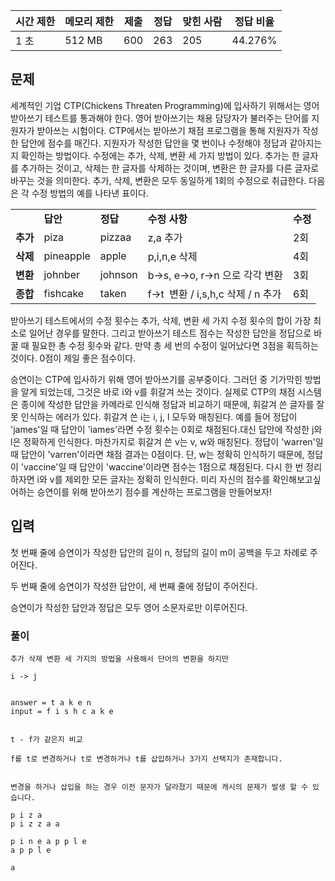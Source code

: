 |시간 제한|메모리 제한|제출|정답|맞힌 사람|정답 비율|
|---|---|---|---|---|---|
|1 초|512 MB|600|263|205|44.276%|

## 문제

세계적인 기업 CTP(Chickens Threaten Programming)에 입사하기 위해서는 영어 받아쓰기 테스트를 통과해야 한다. 영어 받아쓰기는 채용 담당자가 불러주는 단어를 지원자가 받아쓰는 시험이다. CTP에서는 받아쓰기 채점 프로그램을 통해 지원자가 작성한 답안에 점수를 매긴다. 지원자가 작성한 답안을 몇 번이나 수정해야 정답과 같아지는지 확인하는 방법이다. 수정에는 추가, 삭제, 변환 세 가지 방법이 있다. 추가는 한 글자를 추가하는 것이고, 삭제는 한 글자를 삭제하는 것이며, 변환은 한 글자를 다른 글자로 바꾸는 것을 의미한다. 추가, 삭제, 변환은 모두 동일하게 1회의 수정으로 취급한다. 다음은 각 수정 방법의 예를 나타낸 표이다.

|   |   |   |   |   |
|---|---|---|---|---|
||**답안**|**정답**|**수정 사항**|**수정**|
|**추가**|piza|pizzaa|z,a 추가|2회|
|**삭제**|pineapple|apple|p,i,n,e 삭제|4회|
|**변환**|johnber|johnson|b->s, e->o, r->n 으로 각각 변환|3회|
|**종합**|fishcake|taken|f->t  변환 / i,s,h,c 삭제 / n 추가|6회|

받아쓰기 테스트에서의 수정 횟수는 추가, 삭제, 변환 세 가지 수정 횟수의 합이 가장 최소로 일어난 경우를 말한다. 그리고 받아쓰기 테스트 점수는 작성한 답안을 정답으로 바꿀 때 필요한 총 수정 횟수와 같다. 만약 총 세 번의 수정이 일어났다면 3점을 획득하는 것이다. 0점이 제일 좋은 점수이다.

승연이는 CTP에 입사하기 위해 영어 받아쓰기를 공부중이다. 그러던 중 기가막힌 방법을 알게 되었는데, 그것은 바로 i와 v를 휘갈겨 쓰는 것이다. 실제로 CTP의 채점 시스템은 종이에 작성한 답안을 카메라로 인식해 정답과 비교하기 때문에, 휘갈겨 쓴 글자를 잘못 인식하는 에러가 있다. 휘갈겨 쓴 i는 i, j, l 모두와 매칭된다. 예를 들어 정답이 'james'일 때 답안이 'iames'라면 수정 횟수는 0회로 채점된다.대신 답안에 작성한 j와 l은 정확하게 인식한다. 마찬가지로 휘갈겨 쓴 v는 v, w와 매칭된다. 정답이 'warren'일 때 답안이 'varren'이라면 채점 결과는 0점이다. 단, w는 정확히 인식하기 때문에, 정답이 'vaccine'일 때 답안이 'waccine'이라면 점수는 1점으로 채점된다. 다시 한 번 정리하자면 i와 v를 제외한 모든 글자는 정확히 인식한다. 미리 자신의 점수를 확인해보고싶어하는 승연이를 위해 받아쓰기 점수를 계산하는 프로그램을 만들어보자!

## 입력

첫 번째 줄에 승연이가 작성한 답안의 길이 n, 정답의 길이 m이 공백을 두고 차례로 주어진다.

두 번째 줄에 승연이가 작성한 답안이, 세 번째 줄에 정답이 주어진다.

승연이가 작성한 답안과 정답은 모두 영어 소문자로만 이루어진다.


### 풀이

```
추가 삭제 변환 세 가지의 방법을 사용해서 단어의 변환을 하지만

i -> j


answer = t a k e n 
input = f i s h c a k e 


t - f가 같은지 비교

f를 t로 변경하거나 t로 변경하거나 t를 삽입하거나 3가지 선택지가 존재합니다. 


변경을 하거나 삽입을 하는 경우 이전 문자가 달라졌기 때문에 캐시의 문제가 발생 할 수 있습니다.

p i z a 
p i z z a a 

p i n e a p p l e
a p p l e

a 
```